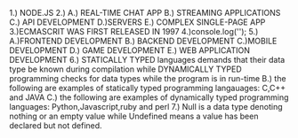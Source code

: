 1.) NODE.JS
2.)
A.) REAL-TIME CHAT APP
B.) STREAMING APPLICATIONS
C.) API DEVELOPMENT
D.)SERVERS
E.) COMPLEX SINGLE-PAGE APP
3.)ECMASCRIT WAS FIRST RELEASED IN 1997
4.)console.log('');
5.)
A.)FRONTEND DEVELOPMENT
B.) BACKEND DEVELOPMENT
C.)MOBILE DEVELOPMENT
D.) GAME DEVELOPMENT
E.) WEB APPLICATION DEVELOPMENT
6.) STATICALLY TYPED languages demands that their data type be known during compilation while DYNAMICALLY TYPED programming checks for data types while the program is in run-time
B.) the following are examples of statically typed programming langauages:
C,C++ and JAVA
C.) the following are examples of dynamically typed programming languages:
Python,Javascript,ruby and perl
7.) Null is a data type denoting nothing or an empty value while Undefined means a value has been declared but not defined.

